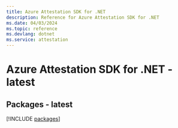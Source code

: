 ```yaml
---
title: Azure Attestation SDK for .NET
description: Reference for Azure Attestation SDK for .NET
ms.date: 04/03/2024
ms.topic: reference
ms.devlang: dotnet
ms.service: attestation
---
```

# Azure Attestation SDK for .NET - latest
## Packages - latest
[!INCLUDE [packages](attestation-index.md)]